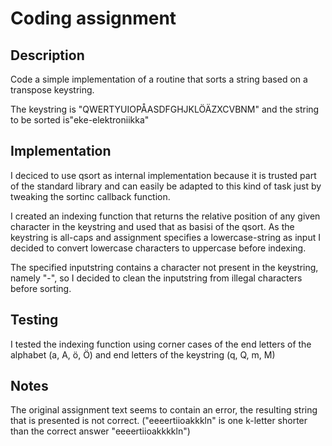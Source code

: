 # Coding assignment

## Description

Code a simple implementation of a routine that sorts a string based on a transpose keystring.

The keystring is "QWERTYUIOPÅASDFGHJKLÖÄZXCVBNM" and the string to be sorted is"eke-elektroniikka"

## Implementation

I deciced to use qsort as internal implementation because it is trusted part of the standard library and can easily be adapted to this kind of task just by tweaking the sortinc callback function.

I created an indexing function that returns the relative position of any given character in the keystring and used that as basisi of the qsort. As the keystring is all-caps and assignment specifies a lowercase-string as input I decided to convert lowercase characters to uppercase before indexing.

The specified inputstring contains a character not present in the keystring, namely "-", so I decided to clean the inputstring from illegal characters before sorting.

## Testing

I tested the indexing function using corner cases of the end letters of the alphabet (a, A, ö, Ö) and end letters of the keystring (q, Q, m, M)

## Notes

The original assignment text seems to contain an error, the resulting string that is presented is not correct. ("eeeertiioakkkln" is one k-letter shorter than the correct answer "eeeertiioakkkkln")
